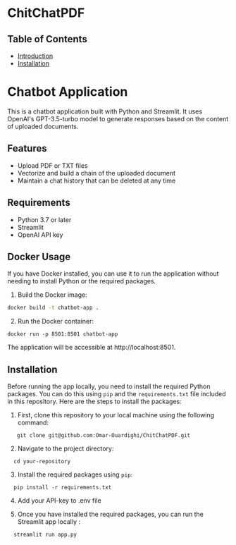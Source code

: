 # ChitChatPDF

## Table of Contents

- [Introduction](#introduction)
- [Installation](#installation)


# Chatbot Application

This is a chatbot application built with Python and Streamlit. It uses OpenAI's GPT-3.5-turbo model to generate responses based on the content of uploaded documents.

## Features

- Upload PDF or TXT files
- Vectorize and build a chain of the uploaded document
- Maintain a chat history that can be deleted at any time

## Requirements

- Python 3.7 or later
- Streamlit
- OpenAI API key

## Docker Usage

If you have Docker installed, you can use it to run the application without needing to install Python or the required packages.

1. Build the Docker image:

```bash
docker build -t chatbot-app .
```
2. Run the Docker container:
```
docker run -p 8501:8501 chatbot-app
```
The application will be accessible at http://localhost:8501.


## Installation

Before running the app locally, you need to install the required Python packages. You can do this using `pip` and the `requirements.txt` file included in this repository. Here are the steps to install the packages:

1. First, clone this repository to your local machine using the following command:
```
   git clone git@github.com:Omar-Ouardighi/ChitChatPDF.git
```

2. Navigate to the project directory:
```
  cd your-repository
```

3. Install the required packages using `pip`:
```
  pip install -r requirements.txt
```

4. Add your API-key to .env file 

5.  Once you have installed the required packages, you can run the Streamlit app locally :
```
  streamlit run app.py
```




